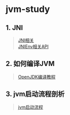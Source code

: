 # jvm-study

## 1. JNI
> [JNI相关](src/autorun/jvm/jni/README.md) </br>
> [JNIEnv相关API](src/autorun/jvm/jni/JNIEnvAPI.md)
## 2. 如何编译JVM
> [OpenJDK编译教程](src/autorun/jvm/enviment/ENVIMENT_INIT.md)
## 3. jvm启动流程剖析
> [jvm启动流程](src/autorun/jvm/start/README.md)